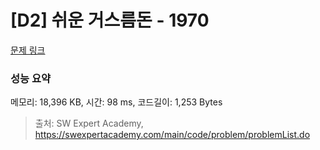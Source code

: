 # [D2] 쉬운 거스름돈 - 1970 

[문제 링크](https://swexpertacademy.com/main/code/problem/problemDetail.do?contestProbId=AV5PsIl6AXIDFAUq) 

### 성능 요약

메모리: 18,396 KB, 시간: 98 ms, 코드길이: 1,253 Bytes



> 출처: SW Expert Academy, https://swexpertacademy.com/main/code/problem/problemList.do